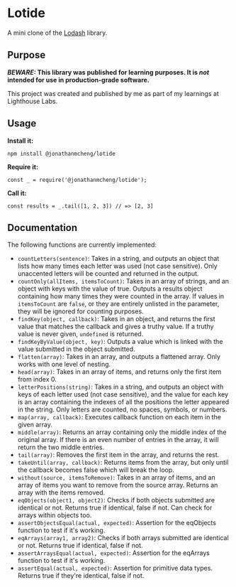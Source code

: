 # Lotide

A mini clone of the [Lodash](https://lodash.com) library.

## Purpose

**_BEWARE:_ This library was published for learning purposes. It is _not_ intended for use in production-grade software.**

This project was created and published by me as part of my learnings at Lighthouse Labs. 

## Usage

**Install it:**

`npm install @jonathanmcheng/lotide`

**Require it:**

`const _ = require('@jonathanmcheng/lotide');`

**Call it:**

`const results = _.tail([1, 2, 3]) // => [2, 3]`

## Documentation

The following functions are currently implemented:

* `countLetters(sentence)`: Takes in a string, and outputs an object that lists how many times each letter was used (not case sensitive). Only unaccented letters will be counted and returned in the output.
* `countOnly(allItems, itemsToCount)`: Takes in an array of strings, and an object with keys with the value of true. Outputs a results object containing how many times they were counted in the array. If values in `itemsToCount` are `false`, or they are entirely unlisted in the parameter, they will be ignored for counting purposes.
* `findKey(object, callback)`: Takes in an object, and returns the first value that matches the callback and gives a truthy value. If a truthy value is never given, `undefined` is returned.
* `findKeyByValue(object, key)`: Outputs a value which is linked with the value submitted in the object submitted.
* `flatten(array)`: Takes in an array, and outputs a flattened array. Only works with one level of nesting.
* `head(array)`: Takes in an array of items, and returns only the first item from index 0.
* `letterPositions(string)`: Takes in a string, and outputs an object with keys of each letter used (not case sensitive), and the value for each key is an array containing the indexes of all the positions the letter appeared in the string. Only letters are counted, no spaces, symbols, or numbers.
* `map(array, callback)`: Executes callback function on each item in the given array.
* `middle(array)`: Returns an array containing only the middle index of the original array. If there is an even number of entries in the array, it will return the two middle entries.
* `tail(array)`: Removes the first item in the array, and returns the rest.
* `takeUntil(array, callback)`: Returns items from the array, but only until the callback becomes false which will break the loop.
* `without(source, itemsToRemove)`: Takes in an array of items, and an array of items you want to remove from the source array. Returns an array with the items removed.
* `eqObjects(object1, object2)`: Checks if both objects submitted are identical or not. Returns true if identical, false if not. Can check for arrays within objects too.
* `assertObjectsEqual(actual, expected)`: Assertion for the eqObjects function to test if it's working.
* `eqArrays(array1, array2)`: Checks if both arrays submitted are identical or not. Returns true if identical, false if not.
* `assertArraysEqual(actual, expected)`: Assertion for the eqArrays function to test if it's working.
* `assertEqual(actual, expected)`: Assertion for primitive data types. Returns true if they're identical, false if not.